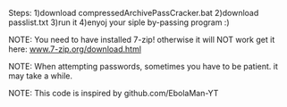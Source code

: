 Steps:
  1)download compressedArchivePassCracker.bat
  2)download passlist.txt
  3)run it
  4)enyoj your siple by-passing program :)



NOTE: You need to have installed 7-zip! otherwise it will NOT work
get it here: www.7-zip.org/download.html


NOTE: When attempting passwords, sometimes you have to be patient. it may take a while.

NOTE: This code is inspired by github.com/EbolaMan-YT
